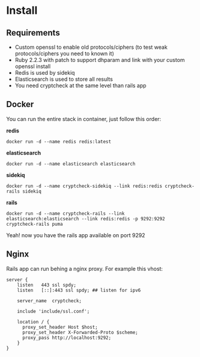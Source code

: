 Install
=======


Requirements
------------

- Custom openssl to enable old protocols/ciphers (to test weak protocols/ciphers you need to known it)
- Ruby 2.2.3 with patch to support dhparam and link with your custom openssl install
- Redis is used by sidekiq
- Elasticsearch is used to store all results
- You need cryptcheck at the same level than rails app

Docker
------

You can run the entire stack in container, just follow this order:

**redis**

```
docker run -d --name redis redis:latest
```

**elasticsearch**

```
docker run -d --name elasticsearch elasticsearch
```

**sidekiq**

```
docker run -d --name cryptcheck-sidekiq --link redis:redis cryptcheck-rails sidekiq
```

**rails**
```
docker run -d --name cryptcheck-rails --link elasticsearch:elasticsearch --link redis:redis -p 9292:9292 cryptcheck-rails puma
```

Yeah! now you have the rails app available on port 9292

Nginx
-----

Rails app can run behing a nginx proxy.
For example this vhost:
```
server {
    listen   443 ssl spdy;
    listen   [::]:443 ssl spdy; ## listen for ipv6

    server_name  cryptcheck;

    include 'include/ssl.conf';

    location / {
      proxy_set_header Host $host;
      proxy_set_header X-Forwarded-Proto $scheme;
      proxy_pass http://localhost:9292;
    }
}
```
